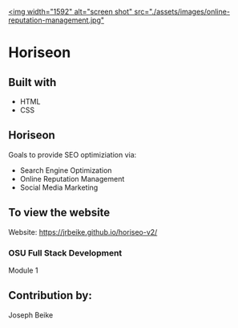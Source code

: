[<img width="1592" alt="screen shot" src="./assets/images/online-reputation-management.jpg"](https://jrbeike.github.io/horiseo-v2/)

# Horiseon

## Built with
* HTML
* CSS

## Horiseon
Goals to provide SEO optimiziation via:
* Search Engine Optimization
* Online Reputation Management
* Social Media Marketing


## To view the website

Website: https://jrbeike.github.io/horiseo-v2/

### OSU Full Stack Development 
Module 1

## Contribution by:
Joseph Beike